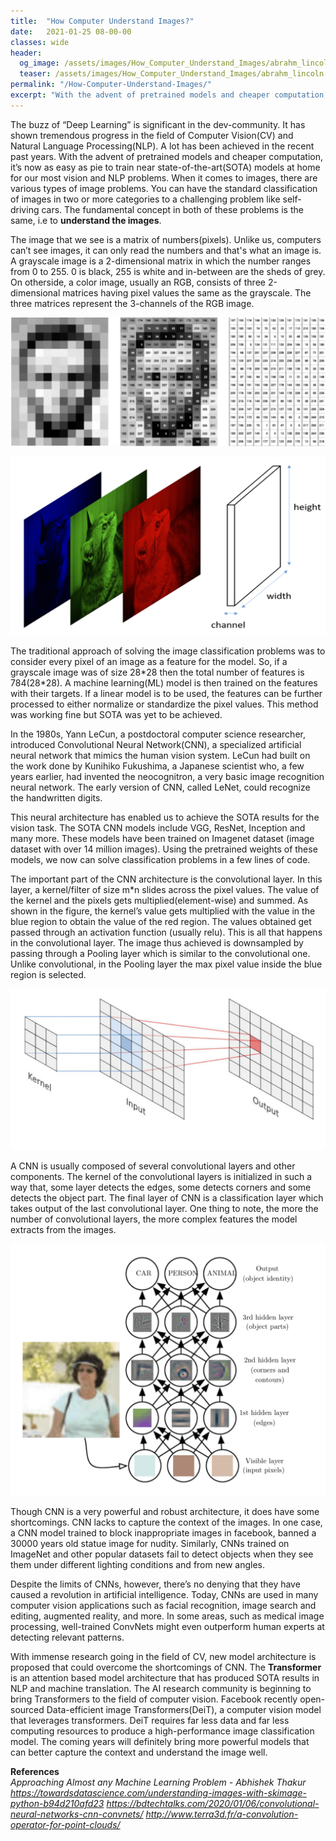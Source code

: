 ```yaml
---
title:  "How Computer Understand Images?"
date:   2021-01-25 08-00-00 
classes: wide
header:
  og_image: /assets/images/How_Computer_Understand_Images/abrahm_lincoln.png
  teaser: /assets/images/How_Computer_Understand_Images/abrahm_lincoln.png
permalink: "/How-Computer-Understand-Images/"
excerpt: "With the advent of pretrained models and cheaper computation, it’s now as easy as pie to train near state-of-the-art(SOTA) models at home."
---
```


The buzz of “Deep Learning” is significant in the dev-community. It has shown tremendous progress in the field of Computer Vision(CV) and Natural Language Processing(NLP). A lot has been achieved in the recent past years. With the advent of pretrained models and cheaper computation, it’s now as easy as pie to train near state-of-the-art(SOTA) models at home for our most vision and NLP problems. When it comes to images, there are various types of image problems. You can have the standard classification of images in two or more categories to a challenging problem like self-driving cars. The fundamental concept in both of these problems is the same, i.e to **understand the images**.

The image that we see is a matrix of numbers(pixels). Unlike us, computers can’t see images, it can only read the numbers and that's what an image is. A grayscale image is a 2-dimensional matrix in which the number ranges from 0 to 255. 0 is black, 255 is white and in-between are the sheds of grey. On otherside, a color image, usually an RGB, consists of three 2-dimensional matrices having pixel values the same as the grayscale. The three matrices represent the 3-channels of the RGB image. 

![Abrahm-lincoln](/assets/images/How_Computer_Understand_Images/abrahm_lincoln.png)

![3-channel](/assets/images/How_Computer_Understand_Images/3-channel.png)

The traditional approach of solving the image classification problems was to consider every pixel of an image as a feature for the model. So, if a grayscale image was of size 28\*28 then the total number of features is 784(28*28). A machine learning(ML) model is then trained on the features with their targets. If a linear model is to be used, the features can be further processed to either normalize or standardize the pixel values. This method was working fine but SOTA was yet to be achieved. 

In the 1980s, Yann LeCun, a postdoctoral computer science researcher, introduced Convolutional Neural Network(CNN), a specialized artificial neural network that mimics the human vision system. LeCun had built on the work done by Kunihiko Fukushima, a Japanese scientist who, a few years earlier, had invented the neocognitron, a very basic image recognition neural network. The early version of CNN, called LeNet, could recognize the handwritten digits.

This neural architecture has enabled us to achieve the SOTA results for the vision task. The SOTA CNN models include VGG, ResNet, Inception and many more. These models have been trained on Imagenet dataset (image dataset with over 14 million images). Using the pretrained weights of these models, we now can solve classification problems in a few lines of code.

The important part of the CNN architecture is the convolutional layer. In this layer, a kernel/filter of size m*n slides across the pixel values. The value of the kernel and the pixels gets multiplied(element-wise) and summed. As shown in the figure, the kernel’s value gets multiplied with the value in the blue region to obtain the value of the red region. The values obtained get passed through an activation function (usually relu). This is all that happens in the convolutional layer. The image thus achieved is downsampled by passing through a Pooling layer which is similar to the convolutional one. Unlike convolutional, in the Pooling layer the max pixel value inside the blue region is selected.

![convolution](/assets/images/How_Computer_Understand_Images/convolution.png)

A CNN is usually composed of several convolutional layers and other components.
The kernel of the convolutional layers is initialized in such a way that, some layer detects the edges, some detects corners and some detects the object part. The final layer of CNN is a classification layer which takes output of the last convolutional layer. One thing to note, the more the number of convolutional layers, the more complex features the model extracts from the images.

![Architecture](/assets/images/How_Computer_Understand_Images/architecture.png)

Though CNN is a very powerful and robust architecture, it does have some shortcomings. CNN lacks to capture the context of the images. In one case, a CNN model trained to block inappropriate images in facebook, banned a 30000 years old statue image for nudity. Similarly, CNNs trained on ImageNet and other popular datasets fail to detect objects when they see them under different lighting conditions and from new angles. 

Despite the limits of CNNs, however, there’s no denying that they have caused a revolution in artificial intelligence. Today, CNNs are used in many computer vision applications such as facial recognition, image search and editing, augmented reality, and more. In some areas, such as medical image processing, well-trained ConvNets might even outperform human experts at detecting relevant patterns.

With immense research going in the field of CV, new model architecture is proposed that could overcome the shortcomings of CNN. The **Transformer** is an attention based model architecture that has produced SOTA results in NLP and machine translation. The AI research community is beginning to bring Transformers to the field of computer vision. Facebook recently open-sourced Data-efficient image Transformers(DeiT), a computer vision model that leverages transformers. DeiT requires far less data and far less computing resources to produce a high-performance image classification model. The coming years will definitely bring more powerful models that can better capture the context and understand the image well.

**References** <br>
*Approaching Almost any Machine Learning Problem - Abhishek Thakur*
*https://towardsdatascience.com/understanding-images-with-skimage-python-b94d210afd23*
*https://bdtechtalks.com/2020/01/06/convolutional-neural-networks-cnn-convnets/*
*http://www.terra3d.fr/a-convolution-operator-for-point-clouds/*



